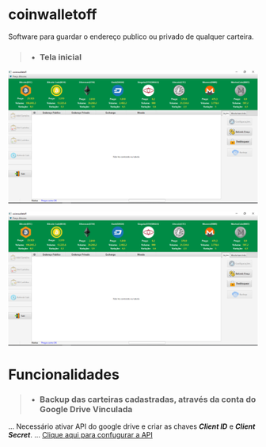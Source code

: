 # coinwalletoff
Software para guardar o endereço publico ou privado de qualquer carteira.

> * ### Tela inicial
 

![alt text][logo]

   [logo]: https://github.com/cassiolorenzett/coinwalletoff/blob/master/screenshots/walletimg1.png 


![alt text][logo]

   [logo]: https://github.com/cassiolorenzett/coinwalletoff/blob/master/screenshots/walletimg2.png



# Funcionalidades   

> * ### Backup das carteiras cadastradas, através da conta do Google Drive Vinculada

... Necessário ativar API do google drive e criar as chaves  ***Client ID*** e ***Client Secret***.
... [Clique aqui para confugurar a API](https://console.cloud.google.com/apis)


